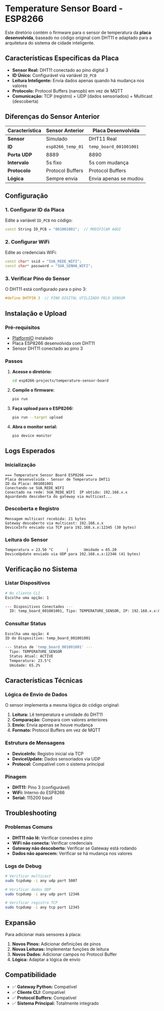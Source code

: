 # Temperature Sensor Board - ESP8266

Este diretório contém o firmware para o sensor de temperatura da **placa desenvolvida**, baseado no código original com DHT11 e adaptado para a arquitetura do sistema de cidade inteligente.

## Características Específicas da Placa

- **Sensor Real:** DHT11 conectado ao pino digital 3
- **ID Único:** Configurável via variável `ID_PCB`
- **Leitura Inteligente:** Envia dados apenas quando há mudança nos valores
- **Protocolo:** Protocol Buffers (nanopb) em vez de MQTT
- **Comunicação:** TCP (registro) + UDP (dados sensoriados) + Multicast (descoberta)

## Diferenças do Sensor Anterior

| Característica | Sensor Anterior | Placa Desenvolvida |
|----------------|-----------------|-------------------|
| **Sensor** | Simulado | DHT11 Real |
| **ID** | `esp8266_temp_01` | `temp_board_001001001` |
| **Porta UDP** | 8889 | 8890 |
| **Intervalo** | 5s fixo | 5s com mudança |
| **Protocolo** | Protocol Buffers | Protocol Buffers |
| **Lógica** | Sempre envia | Envia apenas se mudou |

## Configuração

### 1. Configurar ID da Placa

Edite a variável `ID_PCB` no código:

```cpp
const String ID_PCB = "001001001";  // MODIFICAR AQUI
```

### 2. Configurar WiFi

Edite as credenciais WiFi:

```cpp
const char* ssid = "SUA_REDE_WIFI";
const char* password = "SUA_SENHA_WIFI";
```

### 3. Verificar Pino do Sensor

O DHT11 está configurado para o pino 3:

```cpp
#define DHTPIN 3  // PINO DIGITAL UTILIZADO PELO SENSOR
```

## Instalação e Upload

### Pré-requisitos

- [PlatformIO](https://platformio.org/) instalado
- Placa ESP8266 desenvolvida com DHT11
- Sensor DHT11 conectado ao pino 3

### Passos

1. **Acesse o diretório:**
   ```sh
   cd esp8266-projects/temperature-sensor-board
   ```

2. **Compile o firmware:**
   ```sh
   pio run
   ```

3. **Faça upload para o ESP8266:**
   ```sh
   pio run --target upload
   ```

4. **Abra o monitor serial:**
   ```sh
   pio device monitor
   ```

## Logs Esperados

### Inicialização
```
=== Temperature Sensor Board ESP8266 ===
Placa desenvolvida - Sensor de Temperatura DHT11
ID da Placa: 001001001
Conectando-se SUA_REDE_WIFI
Conectado na rede: SUA_REDE_WIFI  IP obtido: 192.168.x.x
Aguardando descoberta do gateway via multicast...
```

### Descoberta e Registro
```
Mensagem multicast recebida: 21 bytes
Gateway descoberto via multicast: 192.168.x.x
DeviceInfo enviado via TCP para 192.168.x.x:12345 (30 bytes)
```

### Leitura do Sensor
```
Temperatura = 23.50 °C      |       Umidade = 65.20
DeviceUpdate enviado via UDP para 192.168.x.x:12346 (41 bytes)
```

## Verificação no Sistema

### Listar Dispositivos
```bash
# No cliente CLI
Escolha uma opção: 1

--- Dispositivos Conectados ---
  ID: temp_board_001001001, Tipo: TEMPERATURE_SENSOR, IP: 192.168.x.x:8890, Status: ACTIVE
```

### Consultar Status
```bash
Escolha uma opção: 4
ID do Dispositivo: temp_board_001001001

--- Status de 'temp_board_001001001' ---
  Tipo: TEMPERATURE_SENSOR
  Status Atual: ACTIVE
  Temperatura: 23.5°C
  Umidade: 65.2%
```

## Características Técnicas

### Lógica de Envio de Dados

O sensor implementa a mesma lógica do código original:

1. **Leitura:** Lê temperatura e umidade do DHT11
2. **Comparação:** Compara com valores anteriores
3. **Envio:** Envia apenas se houve mudança
4. **Formato:** Protocol Buffers em vez de MQTT

### Estrutura de Mensagens

- **DeviceInfo:** Registro inicial via TCP
- **DeviceUpdate:** Dados sensoriados via UDP
- **Protocol:** Compatível com o sistema principal

### Pinagem

- **DHT11:** Pino 3 (configurável)
- **WiFi:** Interno do ESP8266
- **Serial:** 115200 baud

## Troubleshooting

### Problemas Comuns

- **DHT11 não lê:** Verificar conexões e pino
- **WiFi não conecta:** Verificar credenciais
- **Gateway não descoberto:** Verificar se Gateway está rodando
- **Dados não aparecem:** Verificar se há mudança nos valores

### Logs de Debug

```bash
# Verificar multicast
sudo tcpdump -i any udp port 5007

# Verificar dados UDP
sudo tcpdump -i any udp port 12346

# Verificar registro TCP
sudo tcpdump -i any tcp port 12345
```

## Expansão

Para adicionar mais sensores à placa:

1. **Novos Pinos:** Adicionar definições de pinos
2. **Novas Leituras:** Implementar funções de leitura
3. **Novos Dados:** Adicionar campos no Protocol Buffer
4. **Lógica:** Adaptar a lógica de envio

## Compatibilidade

- ✅ **Gateway Python:** Compatível
- ✅ **Cliente CLI:** Compatível
- ✅ **Protocol Buffers:** Compatível
- ✅ **Sistema Principal:** Totalmente integrado 